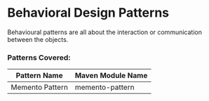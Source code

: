 # Behavioral Design Patterns

Behavioural patterns are all about the interaction or communication between the objects.

### Patterns Covered:

| Pattern Name | Maven Module Name |
| ------ | ------ |
| Memento Pattern | memento-pattern |